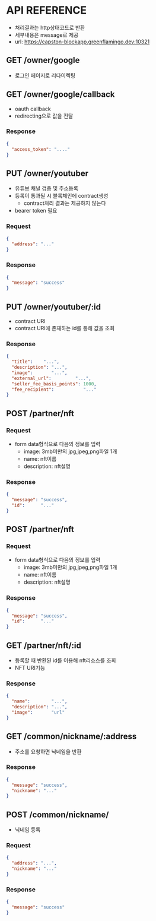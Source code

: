 # API REFERENCE

- 처리결과는 http상태코드로 반환
- 세부내용은 message로 제공
- url: https://capston-blockapp.greenflamingo.dev:10321

## GET /owner/google

- 로그인 페이지로 리다이렉팅

## GET /owner/google/callback

- oauth callback
- redirecting으로 값을 전달

### Response

```json
{
  "access_token": "...."
}
```

## PUT /owner/youtuber

- 유튜브 채널 검증 및 주소등록
- 등록이 통과될 시 블록체인에 contract생성
  - contract처리 결과는 제공하지 않는다
- bearer token 필요

### Request

```json
{
  "address": "..."
}
```

### Response

```json
{
  "message": "success"
}
```

## PUT /owner/youtuber/:id

- contract URI
- contract URI에 존재하는 id를 통해 값을 조회

### Response

```json
{
  "title":    "...",
  "description": "...",
  "image":       "...",
  "external_url":         "...",
  "seller_fee_basis_points": 1000,
  "fee_recipient":           "..."
}
```

## POST /partner/nft

### Request

- form data형식으로 다음의 정보를 입력
  - image: 3mb미만의 jpg,jpeg,png파일 1개
  - name: nft이름
  - description: nft설명

### Response

```json
{
  "message": "success",
  "id":      "..."
}
```

## POST /partner/nft

### Request

- form data형식으로 다음의 정보를 입력
  - image: 3mb미만의 jpg,jpeg,png파일 1개
  - name: nft이름
  - description: nft설명

### Response

```json
{
  "message": "success",
  "id":      "..."
}
```

## GET /partner/nft/:id

- 등록할 때 반환된 id를 이용해 nft리소스를 조회
- NFT URI기능

### Response

```json
{
  "name":        "...",
  "description": "...",
  "image":       "url"
}
```

## GET /common/nickname/:address

- 주소를 요청하면 닉네임을 반환

### Response

```json
{
  "message": "success",
  "nickname": "..."
}
```

## POST /common/nickname/

- 닉네임 등록

### Request

```json
{
  "address": "...",
  "nickname": "..."
}
```

### Response

```json
{
  "message": "success"
}
```